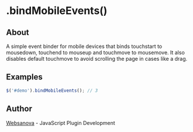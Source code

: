 # .bindMobileEvents()

## About

A simple event binder for mobile devices that binds touchstart to mousedown, touchend to mouseup and touchmove to mousemove.  It also disables default touchmove to avoid scrolling the page in cases like a drag.

## Examples

```js
$('#demo').bindMobileEvents(); // 3
```

## Author

[Websanova](http://websanova.com) - JavaScript Plugin Development